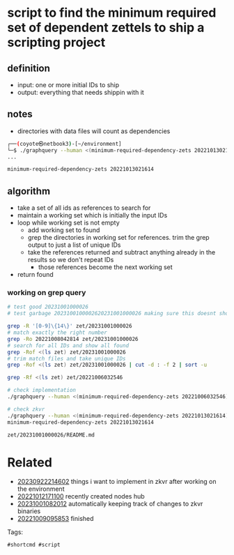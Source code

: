 # script to find the minimum required set of dependent zettels to ship a scripting project

## definition
- input: one or more initial IDs to ship
- output: everything that needs shippin with it

## notes
- directories with data files will count as dependencies

```bash
┌──(coyote㉿netbook3)-[~/environment]
└─$ ./graphquery --human <(minimum-required-dependency-zets 20221013021614)
...

minimum-required-dependency-zets 20221013021614
```

## algorithm
- take a set of all ids as references to search for
- maintain a working set which is initially the input IDs
- loop while working set is not empty
  - add working set to found
  - grep the directories in working set for references. trim the grep output to just a list of unique IDs
  - take the references returned and subtract anything already in the results so we don't repeat IDs
    - those references become the next working set
- return found

### working on grep query

```bash
# test good 20231001000026
# test garbage 2023100100002620231001000026 making sure this doesnt show up in grep output

grep -R '[0-9]\{14\}' zet/20231001000026
# match exactly the right number
grep -Ro 20221008042814 zet/20231001000026
# search for all IDs and show all found
grep -Rof <(ls zet) zet/20231001000026
# trim match files and take unique IDs
grep -Rof <(ls zet) zet/20231001000026 | cut -d : -f 2 | sort -u

grep -Rf <(ls zet) zet/20221006032546

# check implementation
./graphquery --human <(minimum-required-dependency-zets 20221006032546)

# check zkvr
./graphquery --human <(minimum-required-dependency-zets 20221013021614)
minimum-required-dependency-zets 20221013021614
```

` zet/20231001000026/README.md `

# Related

- [20230922214602](/zet/20230922214602/README.md) things i want to implement in zkvr after working on the environment
- [20221012171100](/zet/20221012171100/README.md) recently created nodes hub
- [20231001082012](/zet/20231001082012/README.md) automatically keeping track of changes to zkvr binaries
- [20221009095853](/zet/20221009095853/README.md) finished

Tags:

    #shortcmd #script
